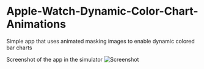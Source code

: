 # Apple-Watch-Dynamic-Color-Chart-Animations
Simple app that uses animated masking images to enable dynamic colored bar charts

Screenshot of the app in the simulator
![Screenshot](https://raw.githubusercontent.com/damo1884/Apple-Watch-Dynamic-Color-Chart-Animations/master/chart.png)
